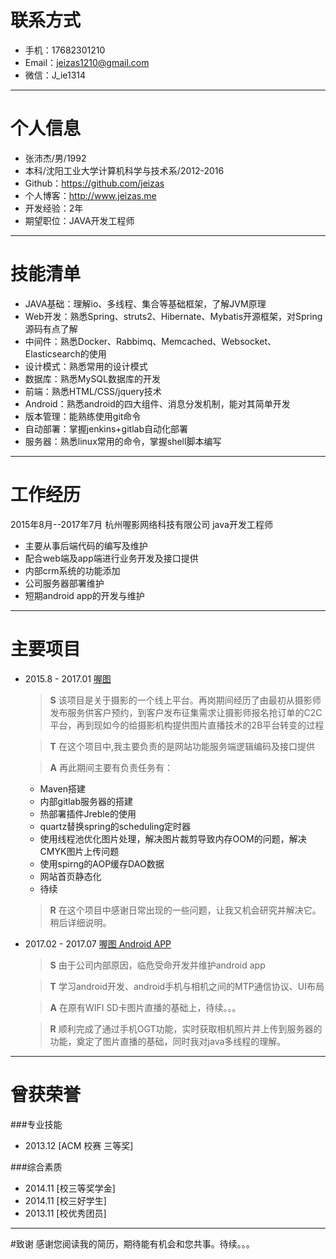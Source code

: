 # 联系方式
* 手机：17682301210
* Email：jeizas1210@gmail.com
* 微信：J_ie1314

---

# 个人信息
* 张沛杰/男/1992
* 本科/沈阳工业大学计算机科学与技术系/2012-2016
* Github：<https://github.com/jeizas>
* 个人博客：<http://www.jeizas.me>
* 开发经验：2年
* 期望职位：JAVA开发工程师

---

# 技能清单
* JAVA基础：理解io、多线程、集合等基础框架，了解JVM原理 
* Web开发：熟悉Spring、struts2、Hibernate、Mybatis开源框架，对Spring源码有点了解
* 中间件：熟悉Docker、Rabbimq、Memcached、Websocket、Elasticsearch的使用
* 设计模式：熟悉常用的设计模式
* 数据库：熟悉MySQL数据库的开发
* 前端：熟悉HTML/CSS/jquery技术
* Android：熟悉android的四大组件、消息分发机制，能对其简单开发
* 版本管理：能熟练使用git命令
* 自动部署：掌握jenkins+gitlab自动化部署
* 服务器：熟悉linux常用的命令，掌握shell脚本编写

---
# 工作经历

2015年8月--2017年7月 杭州喔影网络科技有限公司 java开发工程师

- 主要从事后端代码的编写及维护
- 配合web端及app端进行业务开发及接口提供
- 内部crm系统的功能添加
- 公司服务器部署维护
- 短期android app的开发与维护

---
# 主要项目
* 2015.8 - 2017.01 [喔图](http://www.alltuu.com)

	> **S** 该项目是关于摄影的一个线上平台。再岗期间经历了由最初从摄影师发布服务供客户预约，到客户发布征集需求让摄影师报名抢订单的C2C平台，再到现如今的给摄影机构提供图片直播技术的2B平台转变的过程
	    
	> **T** 在这个项目中,我主要负责的是网站功能服务端逻辑编码及接口提供
	
	> **A** 再此期间主要有负责任务有：
	* Maven搭建
	* 内部gitlab服务器的搭建
	* 热部署插件Jreble的使用
	* quartz替换spring的scheduling定时器
	* 使用线程池优化图片处理，解决图片裁剪导致内存OOM的问题，解决CMYK图片上传问题
	* 使用spirng的AOP缓存DAO数据
	* 网站首页静态化
	* 待续
	   
	> **R** 在这个项目中感谢日常出现的一些问题，让我又机会研究并解决它。稍后详细说明。

* 2017.02 - 2017.07 [喔图 Android APP](http://a.app.qq.com/o/simple.jsp?pkgname=com.alltuu.android)

	> **S** 由于公司内部原因，临危受命开发并维护android app

	> **T** 学习android开发、android手机与相机之间的MTP通信协议、UI布局

	> **A** 在原有WIFI SD卡图片直播的基础上，待续。。。

	> **R** 顺利完成了通过手机OGT功能，实时获取相机照片并上传到服务器的功能，奠定了图片直播的基础，同时我对java多线程的理解。

---

# 曾获荣誉
###专业技能
* 2013.12   [ACM 校赛 三等奖]

###综合素质
* 2014.11 [校三等奖学金] 
* 2014.11 [校三好学生]
* 2013.11 [校优秀团员]

---

#致谢
感谢您阅读我的简历，期待能有机会和您共事。待续。。。
